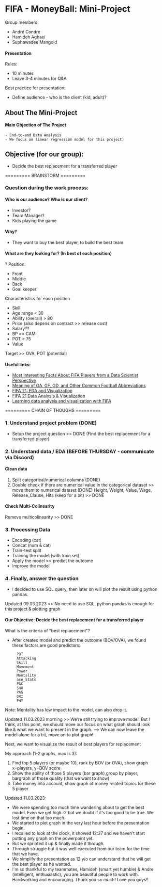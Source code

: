 # FIFA - MoneyBall: Mini-Project
Group members:
- André Condre
- Hamideh Aghaei
- Suphawadee Mangold

#### Presentation
Rules:
- 10 minutes
- Leave 3-4 minutes for Q&A

Best practice for presentation:
- Define audience - who is the client (kid, adult)?

## About The Mini-Project
#### Main Objection of The Project
    - End-to-end Data Analysis
    - We focus on linear regression model for this project)

## Objective (for our group):
- Decide the best replacement for a transferred player

========= BRAINSTORM ========= 

### Question during the work process:
#### Who is our audience? Who is our client?
- Investor? 
- Team Manager?
- Kids playing the game

#### Why? 
- They want to buy the best player, to build the best team

#### What are they looking for? (In best of each position)
    
? Position:
- Front
- Middle
- Back
- Goal keeper
    
Characteristics for each position    
- Skill 
- Age range < 30
- Ability (overall) > 80 
- Price (also depens on contract >> release cost)
- Salary??
- BP == CAM
- POT > 75
- Value

Target >> OVA, POT (potential) 

#### Useful links:

- [Most Interesting Facts About FIFA Players from a Data Scientist Perspective](https://medium.com/data-storytelling/most-interesting-facts-about-fifa-players-from-a-data-scientist-perspective-1e16f2cb33c4)
- [Meaning of GA, GF, GD, and Other Common Football Abbreviations](https://howtheyplay.com/team-sports/abbrev-GA-GF-GS-GD-MP-Caps-meaning-soccer)
- [FIFA 21: EDA and Visualization](https://www.kaggle.com/code/paramarthasengupta/fifa-21-eda-and-visualization/notebook)
- [FIFA 21 Data Analysis & Visualization](https://www.kaggle.com/code/ekrembayar/fifa-21-data-analysis-visualization/notebook)
- [Learning data analysis and visualization with FIFA](https://www.kaggle.com/code/loulouashley/learning-data-analysis-and-visualization-with-fifa/notebook)

========= CHAIN OF THOUGHS ========= 
### 1. Understand project problem (DONE)
- Setup the project question >> DONE (Find the best replacement for a transferred player)

### 2. Understand data / EDA (BEFORE THURSDAY - communicate via Discord)
#### Clean data 

1. Split categorical/numerical columns (DONE)
2. Double check if there are numerical value in the categorical dataset >> move them to numerical dataset (DONE)
    Height, Weight, Value, Wage, Release_Clause, Hits (keep for a bit) >> DONE

#### Check Multi-Colinearity
Remove multicolinearity >> DONE

### 3. Processing Data
- Encoding (cat)
- Concat (num & cat)
- Train-test split
- Training the model (with train set)
- Apply the model >> predict the outcome
- Improve the model

### 4. Finally, answer the question
- I decided to use SQL query, then later on will plot the result using python pandas.

Updated 09.03.2023 >> No need to use SQL, python pandas is enough for this project & plotting graph



#### Our Objective: Decide the best replacement for a transferred player
What is the criteria of "best replacement"?
- After created model and predict the outcome (BOV/OVA), we found these factors are good predictors:

        POT         
        Attacking   
        Skill       
        Movement    
        Power       
        Mentality   
        ase_Stats  
        PAC         
        SHO        
        PAS         
        DRI         
        PHY  

Note: Mentality has low impact to the model, can also drop it.

Updated 11.03.2023 morning >> We're still trying to improve model. 
But I think, at this point, we should move our focus on what graph should look like & what we want to present in the graph.
--> We can now leave the model alone for a bit, move on to plot graph!

Next, we want to visualize the result of best players for replacement

My approach (1-2 graphs, max is 3):
1. Find top 5 players (or maybe 10), rank by BOV (or OVA), show graph x=players, y=BOV score
2. Show the ability of those 5 players (bar graph),group by player, bargraph of those quality (that we want to show)
3. Take money into account, show graph of money related topics for these 5 player


Updated 11.03.2023:
- We were spending too much time wandering about to get the best model. Even we get high r2 but we doubt if it's too good to be true. We lost time on that too much.
- We started to plot graph in the very last hour before the presentation begin. 
- I recalled to look at the clock, it showed 12:37 and we haven't start putting any graph on the powerpoint yet.
- But we sprinted it up & finally made it through.
- Through struggle but it was well executed from our team for the time that we have.
- We simplify the presentation as 12 y/o can understand that he will get the best player as he wanted. 
- I'm so thankful to my teammates, Hamideh (smart yet humble) & Andre (intelligent, enthusiastic), you are beautiful people to work with. Hardworking and encouraging. Thank you so much! Love you guys!!
